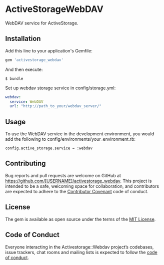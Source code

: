 # ActiveStorageWebDAV

WebDAV service for ActiveStorage.

## Installation

Add this line to your application's Gemfile:

```ruby
gem 'activestorage_webdav'
```

And then execute:

    $ bundle

Set up webdav storage service in config/storage.yml:

```yml
webdav:
  service: WebDAV
  url: "http://path_to_your/webdav_server/"
```

## Usage

To use the WebDAV service in the development environment, you would add the following to config/environments/your_environment.rb:

```ruby.
config.active_storage.service = :webdav
```

## Contributing

Bug reports and pull requests are welcome on GitHub at https://github.com/[USERNAME]/activestorage_webdav. This project is intended to be a safe, welcoming space for collaboration, and contributors are expected to adhere to the [Contributor Covenant](http://contributor-covenant.org) code of conduct.

## License

The gem is available as open source under the terms of the [MIT License](https://opensource.org/licenses/MIT).

## Code of Conduct

Everyone interacting in the Activestorage::Webdav project’s codebases, issue trackers, chat rooms and mailing lists is expected to follow the [code of conduct](https://github.com/[USERNAME]/activestorage_webdav/blob/master/CODE_OF_CONDUCT.md).
